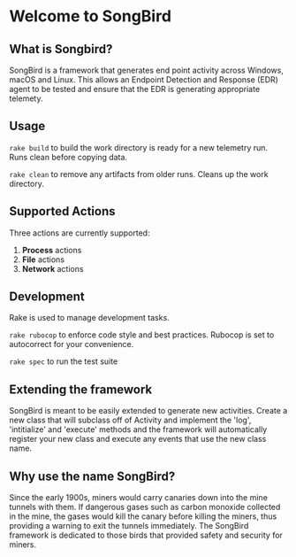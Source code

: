 # Welcome to SongBird

## What is Songbird?

SongBird is a framework that generates end point activity across Windows, macOS and Linux. This allows an Endpoint Detection and Response (EDR) agent to be tested and ensure that the EDR is generating appropriate telemety. 

## Usage

`rake build` to build the work directory is ready for a new telemetry run. Runs clean before copying data.

`rake clean` to remove any artifacts from older runs. Cleans up the work directory.
## Supported Actions

Three actions are currently supported:
1. **Process** actions
1. **File** actions
1. **Network** actions

## Development

Rake is used to manage development tasks.

`rake rubocop` to enforce code style and best practices. Rubocop is set to autocorrect for your convenience.

`rake spec` to run the test suite 

## Extending the framework

SongBird is meant to be easily extended to generate new activities. Create a new class that will subclass off of Activity and implement the 'log', 'intitialize' and 'execute' methods and the framework will automatically register your new class and execute any events that use the new class name.

## Why use the name SongBird?

Since the early 1900s, miners would carry canaries down into the mine tunnels with them. If dangerous gases such as carbon monoxide collected in the mine, the gases would kill the canary before killing the miners, thus providing a warning to exit the tunnels immediately. The SongBird framework is dedicated to those birds that provided safety and security for miners.
